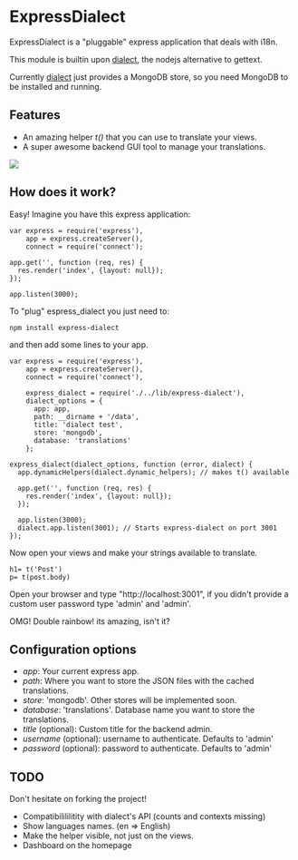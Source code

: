 # ExpressDialect

ExpressDialect is a "pluggable" express application that deals with i18n.

This module is builtin upon [dialect](http://github.com/masylum/dialect/), the nodejs alternative to gettext.

Currently [dialect](http://github.com/masylum/dialect/) just provides a MongoDB store,
so you need MongoDB to be installed and running.

## Features

  * An amazing helper _t()_ that you can use to translate your views.
  * A super awesome backend GUI tool to manage your translations.

<img src = "http://github.com/masylum/express-dialect/raw/master/lib/public/images/example.jpg" border = "0" />

## How does it work?

Easy!
Imagine you have this express application:

    var express = require('express'),
        app = express.createServer(),
        connect = require('connect');

    app.get('', function (req, res) {
      res.render('index', {layout: null});
    });

    app.listen(3000);

To "plug" espress_dialect you just need to:

    npm install express-dialect

and then add some lines to your app.

    var express = require('express'),
        app = express.createServer(),
        connect = require('connect'),

        express_dialect = require('./../lib/express-dialect'),
        dialect_options = {
          app: app,
          path: __dirname + '/data',
          title: 'dialect test',
          store: 'mongodb',
          database: 'translations'
        };

    express_dialect(dialect_options, function (error, dialect) {
      app.dynamicHelpers(dialect.dynamic_helpers); // makes t() available

      app.get('', function (req, res) {
        res.render('index', {layout: null});
      });

      app.listen(3000);
      dialect.app.listen(3001); // Starts express-dialect on port 3001
    });

Now open your views and make your strings available to translate.

    h1= t('Post')
    p= t(post.body)

Open your browser and type "http://localhost:3001", if you didn't provide a custom user password type 'admin' and 'admin'.

OMG! Double rainbow! its amazing, isn't it?

## Configuration options

  - *app*: Your current express app.
  - *path*: Where you want to store the JSON files with the cached translations.
  - *store*: 'mongodb'. Other stores will be implemented soon.
  - *database*: 'translations'. Database name you want to store the translations.
  - *title* (optional): Custom title for the backend admin.
  - *username* (optional): username to authenticate. Defaults to 'admin'
  - *password* (optional): password to authenticate. Defaults to 'admin'

## TODO

Don't hesitate on forking the project!

  * Compatibilililitity with dialect's API (counts and contexts missing)
  * Show languages names. (en => English)
  * Make the helper visible, not just on the views.
  * Dashboard on the homepage
